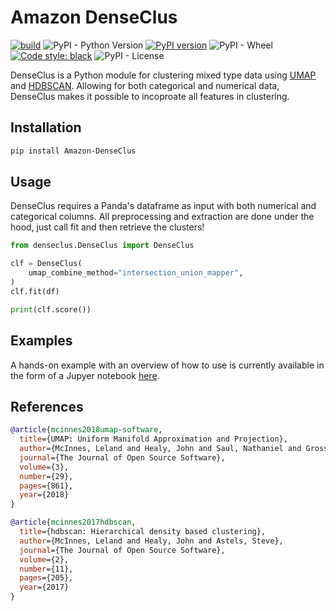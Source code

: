 # Amazon DenseClus

[![build](https://github.com/awslabs/amazon-denseclus/actions/workflows/tests.yml/badge.svg)](https://github.com/awslabs/amazon-denseclus/actions/workflows/tests.yml) ![PyPI - Python Version](https://img.shields.io/pypi/pyversions/Amazon-DenseClus) [![PyPI version](https://badge.fury.io/py/Amazon-DenseClus.svg)](https://badge.fury.io/py/Amazon-DenseClus) ![PyPI - Wheel](https://img.shields.io/pypi/wheel/Amazon-DenseClus) [![Code style: black](https://img.shields.io/badge/code%20style-black-000000.svg)](https://github.com/psf/black) ![PyPI - License](https://img.shields.io/pypi/l/Amazon-DenseClus)

DenseClus is a Python module for clustering mixed type data using [UMAP](https://github.com/lmcinnes/umap) and [HDBSCAN](https://github.com/scikit-learn-contrib/hdbscan). Allowing for both categorical and numerical data, DenseClus makes it possible to incoproate all features in clustering.

## Installation

```bash
pip install Amazon-DenseClus
```

## Usage

DenseClus requires a Panda's dataframe as input with both numerical and categorical columns.
All preprocessing and extraction are done under the hood, just call fit and then retrieve the clusters!

```python
from denseclus.DenseClus import DenseClus

clf = DenseClus(
    umap_combine_method="intersection_union_mapper",
)
clf.fit(df)

print(clf.score())
```

## Examples

A hands-on example with an overview of how to use is currently available in the form of a Jupyer notebook [here](https://github.com/smart-patrol/denseclus/blob/main/notebooks/DenseClus%20Example%20NB.ipynb).

## References

```bibtex
@article{mcinnes2018umap-software,
  title={UMAP: Uniform Manifold Approximation and Projection},
  author={McInnes, Leland and Healy, John and Saul, Nathaniel and Grossberger, Lukas},
  journal={The Journal of Open Source Software},
  volume={3},
  number={29},
  pages={861},
  year={2018}
}
```

```bibtex
@article{mcinnes2017hdbscan,
  title={hdbscan: Hierarchical density based clustering},
  author={McInnes, Leland and Healy, John and Astels, Steve},
  journal={The Journal of Open Source Software},
  volume={2},
  number={11},
  pages={205},
  year={2017}
}
```
